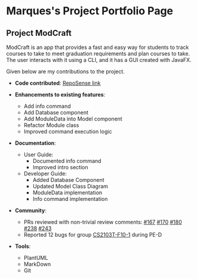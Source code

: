 # Marques's Project Portfolio Page

## Project ModCraft

ModCraft is an app that provides a fast and easy way for students to track courses
to take to meet graduation requirements and plan courses to take. The user interacts
with it using a CLI, and it has a GUI created with JavaFX.

Given below are my contributions to the project.

- **Code contributed**: [RepoSense link](https://nus-cs2103-ay2324s1.github.io/tp-dashboard/#/widget/?search=&sort=groupTitle&sortWithin=title&timeframe=commit&mergegroup=&groupSelect=groupByRepos&breakdown=true&checkedFileTypes=docs~functional-code~test-code&since=2023-09-22&chartGroupIndex=46&chartIndex=3)

- **Enhancements to existing features**:
  - Add info command
  - Add Database component
  - Add ModuleData into Model component
  - Refactor Module class
  - Improved command execution logic

- **Documentation**:

  - User Guide:
    - Documented info command
    - Improved intro section
  - Developer Guide:
    - Added Database Component
    - Updated Model Class Diagram
    - ModuleData implementation
    - Info command implementation

- **Community**:

  - PRs reviewed with non-trivial review comments: [#167](https://github.com/AY2324S1-CS2103T-T13-0/tp/pull/167)  [#170](https://github.com/AY2324S1-CS2103T-T13-0/tp/pull/170)  [#180](https://github.com/AY2324S1-CS2103T-T13-0/tp/pull/180) [#238](https://github.com/AY2324S1-CS2103T-T13-0/tp/pull/238) [#243](https://github.com/AY2324S1-CS2103T-T13-0/tp/pull/243)
  - Reported 12 bugs for group [CS2103T-F10-1](https://github.com/AY2324S1-CS2103T-F10-1/tp/issues?q=is%3Aissue+%5BPE-D%5D%5BTester+C%5D+) during PE-D

- **Tools**:
  - PlantUML
  - MarkDown
  - Git

